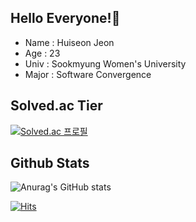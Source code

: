 ## Hello Everyone!:raised_hands:

* Name : Huiseon Jeon
* Age : 23
* Univ : Sookmyung Women's University
* Major : Software Convergence

## Solved.ac Tier
[![Solved.ac 프로필](http://mazassumnida.wtf/api/v2/generate_badge?boj=jackie032)](https://solved.ac/jackie032)

## Github Stats
![Anurag's GitHub stats](https://github-readme-stats.vercel.app/api?username=huiseon37&&show_icons=true&theme=dracula)

[![Hits](https://hits.seeyoufarm.com/api/count/incr/badge.svg?url=https%3A%2F%2Fgithub.com%2Fhuiseon37&count_bg=%23FF5CD0&title_bg=%23555555&icon=&icon_color=%23E7E7E7&title=hits&edge_flat=false)](https://hits.seeyoufarm.com)

